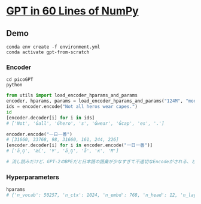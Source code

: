 # [GPT in 60 Lines of NumPy](https://jaykmody.com/blog/gpt-from-scratch/)

## Demo

```shell
conda env create -f environment.yml
conda activate gpt-from-scratch
````

### Encoder

```shell
cd picoGPT
python
```

```python
from utils import load_encoder_hparams_and_params
encoder, hparams, params = load_encoder_hparams_and_params("124M", "models")
ids = encoder.encode("Not all heros wear capes.")
id
[encoder.decoder[i] for i in ids]
# ['Not', 'Ġall', 'Ġhero', 's', 'Ġwear', 'Ġcap', 'es', '.']

encoder.encode("一日一善")
# [31660, 33768, 98, 31660, 161, 244, 226]
[encoder.decoder[i] for i in encoder.encode("一日一善")]
# ['ä¸Ģ', 'æĹ', '¥', 'ä¸Ģ', 'å', 'ĸ', 'Ħ']

# 流し読みだけど、GPT-2のBPEだと日本語の語彙が少なすぎて不適切なEncodeがされる、ということらしい。[tanreinama/Japanese-BPEEncoder](https://github.com/tanreinama/Japanese-BPEEncoder)
```

### Hyperparameters

```python
hparams
# {'n_vocab': 50257, 'n_ctx': 1024, 'n_embd': 768, 'n_head': 12, 'n_layer': 12}
```
